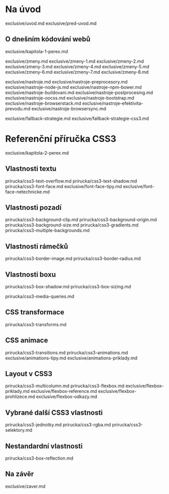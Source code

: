 # Na úvod

exclusive/uvod.md
exclusive/pred-uvod.md

## O dnešním kódování webů

exclusive/kapitola-1-perex.md

exclusive/zmeny.md
exclusive/zmeny-1.md
exclusive/zmeny-2.md
exclusive/zmeny-3.md
exclusive/zmeny-4.md
exclusive/zmeny-5.md
exclusive/zmeny-6.md
exclusive/zmeny-7.md
exclusive/zmeny-8.md

exclusive/nastroje.md
exclusive/nastroje-preprocesory.md
exclusive/nastroje-node-js.md
exclusive/nastroje-npm-bower.md
exclusive/nastroje-buildovani.md
exclusive/nastroje-postprocesing.md
exclusive/nastroje-oocss.md
exclusive/nastroje-bootstrap.md
exclusive/nastroje-browserstack.md
exclusive/nastroje-efektivita-prevodu.md
exclusive/nastroje-browsersync.md

exclusive/fallback-strategie.md
exclusive/fallback-strategie-css3.md


# Referenční příručka CSS3

exclusive/kapitola-2-perex.md

## Vlastnosti textu

prirucka/css3-text-overflow.md
prirucka/css3-text-shadow.md
prirucka/css3-font-face.md
exclusive/font-face-tipy.md
exclusive/font-face-netechnicke.md


## Vlastnosti pozadí

prirucka/css3-background-clip.md
prirucka/css3-background-origin.md
prirucka/css3-background-size.md
prirucka/css3-gradients.md
prirucka/css3-multiple-backgrounds.md


## Vlastnosti rámečků

prirucka/css3-border-image.md
prirucka/css3-border-radius.md


## Vlastnosti boxu

prirucka/css3-box-shadow.md
prirucka/css3-box-sizing.md


prirucka/css3-media-queries.md


## CSS transformace

prirucka/css3-transforms.md


## CSS animace

prirucka/css3-transitions.md
prirucka/css3-animations.md
exclusive/animations-tipy.md
exclusive/animations-priklady.md


## Layout v CSS3
 
prirucka/css3-multicolumn.md
prirucka/css3-flexbox.md
exclusive/flexbox-priklady.md
exclusive/flexbox-reference.md
exclusive/flexbox-prohlizece.md
exclusive/flexbox-odkazy.md


## Vybrané další CSS3 vlastnosti

prirucka/css3-jednotky.md
prirucka/css3-rgba.md
prirucka/css3-selektory.md


## Nestandardní vlastnosti

prirucka/css3-box-reflection.md


## Na závěr

exclusive/zaver.md
